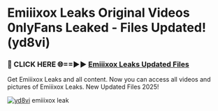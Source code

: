 # Emiiixox Leaks Original Videos 0nlyFans Leaked - Files Updated! (yd8vi)

<h3>🔴 CLICK HERE 🌐==►► <a href="https://best4dudes.click/HH4t6V" rel="nofollow">Emiiixox Leaks Updated Files</a></h3>

Get Emiiixox Leaks and all content. Now you can access all videos and pictures of Emiiixox Leaks. New Updated Files 2025!

[![yd8vi](https://github.com/user-attachments/assets/8c521d6e-e6e3-4a75-9320-d58ab9d79d5b)](https://best4dudes.click/HH4t6V)
emiiixox leak